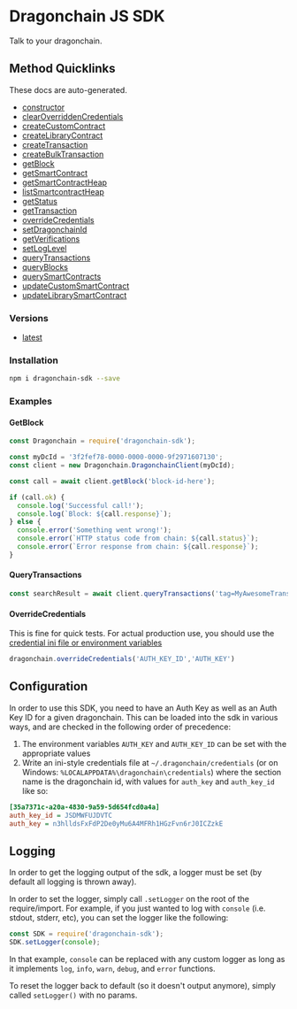 # Dragonchain JS SDK

Talk to your dragonchain.

## Method Quicklinks

These docs are auto-generated.

* [constructor](https://node-sdk-docs.dragonchain.com/latest/classes/dragonchainclient.html#constructor)
* [clearOverriddenCredentials](https://node-sdk-docs.dragonchain.com/latest/classes/dragonchainclient.html#clearOverriddenCredentials)
* [createCustomContract](https://node-sdk-docs.dragonchain.com/latest/classes/dragonchainclient.html#createcustomcontract)
* [createLibraryContract](https://node-sdk-docs.dragonchain.com/latest/classes/dragonchainclient.html#createlibrarycontract)
* [createTransaction](https://node-sdk-docs.dragonchain.com/latest/classes/dragonchainclient.html#createtransaction)
* [createBulkTransaction](https://node-sdk-docs.dragonchain.com/latest/classes/dragonchainclient.html#createbulktransaction)
* [getBlock](https://node-sdk-docs.dragonchain.com/latest/classes/dragonchainclient.html#getblock)
* [getSmartContract](https://node-sdk-docs.dragonchain.com/latest/classes/dragonchainclient.html#getsmartcontract)
* [getSmartContractHeap](https://node-sdk-docs.dragonchain.com/latest/classes/dragonchainclient.html#getsmartcontractheap)
* [listSmartcontractHeap](https://node-sdk-docs.dragonchain.com/latest/classes/dragonchainclient.html#listsmartcontractheap)
* [getStatus](https://node-sdk-docs.dragonchain.com/latest/classes/dragonchainclient.html#getstatus)
* [getTransaction](https://node-sdk-docs.dragonchain.com/latest/classes/dragonchainclient.html#getTransaction)
* [overrideCredentials](https://node-sdk-docs.dragonchain.com/latest/classes/dragonchainclient.html#overridecredentials)
* [setDragonchainId](https://node-sdk-docs.dragonchain.com/latest/classes/dragonchainclient.html#setdragonchainId)
* [getVerifications](https://node-sdk-docs.dragonchain.com/latest/classes/dragonchainclient.html#getverifications)
* [setLogLevel](https://node-sdk-docs.dragonchain.com/latest/classes/dragonchainclient.html#setloglevel)
* [queryTransactions](https://node-sdk-docs.dragonchain.com/latest/classes/dragonchainclient.html#querytransactions)
* [queryBlocks](https://node-sdk-docs.dragonchain.com/latest/classes/dragonchainclient.html#queryblocks)
* [querySmartContracts](https://node-sdk-docs.dragonchain.com/latest/classes/dragonchainclient.html#querysmartcontracts)
* [updateCustomSmartContract](https://node-sdk-docs.dragonchain.com/latest/classes/dragonchainclient.html#updatesmartcontract)
* [updateLibrarySmartContract](https://node-sdk-docs.dragonchain.com/latest/classes/dragonchainclient.html#updatelibrarysmartcontract)

### Versions

* [latest](https://node-sdk-docs.dragonchain.com/latest)

### Installation

```sh
npm i dragonchain-sdk --save
```

### Examples

#### GetBlock

```javascript
const Dragonchain = require('dragonchain-sdk');

const myDcId = '3f2fef78-0000-0000-0000-9f2971607130';
const client = new Dragonchain.DragonchainClient(myDcId);

const call = await client.getBlock('block-id-here');

if (call.ok) {
  console.log('Successful call!');
  console.log(`Block: ${call.response}`);
} else {
  console.error('Something went wrong!');
  console.error(`HTTP status code from chain: ${call.status}`);
  console.error(`Error response from chain: ${call.response}`);
}
```

#### QueryTransactions

```javascript
const searchResult = await client.queryTransactions('tag=MyAwesomeTransactionTag')
```

#### OverrideCredentials

This is fine for quick tests. For actual production use, you should use the [credential ini file or environment variables](#configuration)

```javascript
dragonchain.overrideCredentials('AUTH_KEY_ID','AUTH_KEY')
```

## Configuration

In order to use this SDK, you need to have an Auth Key as well as an Auth Key ID for a given dragonchain.
This can be loaded into the sdk in various ways, and are checked in the following order of precedence:

1. The environment variables `AUTH_KEY` and `AUTH_KEY_ID` can be set with the appropriate values
2. Write an ini-style credentials file at `~/.dragonchain/credentials` (or on Windows: `%LOCALAPPDATA%\dragonchain\credentials`) where the section name is the dragonchain id, with values for `auth_key` and `auth_key_id` like so:

```ini
[35a7371c-a20a-4830-9a59-5d654fcd0a4a]
auth_key_id = JSDMWFUJDVTC
auth_key = n3hlldsFxFdP2De0yMu6A4MFRh1HGzFvn6rJ0ICZzkE
```

## Logging

In order to get the logging output of the sdk, a logger must be set (by default all logging is thrown away).

In order to set the logger, simply call `.setLogger` on the root of the require/import. For example, if you just wanted to log with `console` (i.e. stdout, stderr, etc), you can set the logger like the following:

```javascript
const SDK = require('dragonchain-sdk');
SDK.setLogger(console);
```

In that example, `console` can be replaced with any custom logger as long as it implements `log`, `info`, `warn`, `debug`, and `error` functions.

To reset the logger back to default (so it doesn't output anymore), simply called `setLogger()` with no params.
